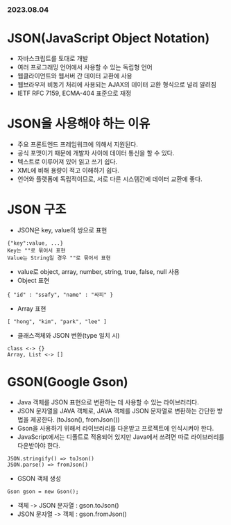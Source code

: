 ### 2023.08.04
# JSON(JavaScript Object Notation)
- 자바스크립트를 토대로 개발
- 여러 프로그래밍 언어에서 사용할 수 있는 독립형 언어
- 웹클라이언트와 웹서버 간 데이터 교환에 사용
- 웹브라우저 비동기 처리에 사용되는 AJAX의 데이터 교환 형식으로 널리 알려짐
- IETF RFC 7159, ECMA-404 표준으로 재정

# JSON을 사용해야 하는 이유
- 주요 프론트엔드 프레임워크에 의해서 지원된다.
- 공식 포맷이기 때문에 개발자 사이에 데이터 통신을 할 수 있다.
- 텍스트로 이루어져 있어 읽고 쓰기 쉽다.
- XML에 비해 용량이 적고 이해하기 쉽다.
- 언어와 플랫폼에 독립적이므로, 서로 다른 시스템간에 데이터 교환에 좋다.

# JSON 구조
- JSON은 key, value의 쌍으로 표현
```
{"key":value, ...}
Key는 ""로 묶어서 표현
Value는 String일 경우 ""로 묶어서 표현
```
- value로 object, array, number, string, true, false, null 사용
- Object 표현
```
{ "id" : "ssafy", "name" : "싸피" }
```
- Array 표현
```
[ "hong", "kim", "park", "lee" ]
```
- 클래스객체와 JSON 변환(type 일치 시)
```
class <-> {}
Array, List <-> []
```

# GSON(Google Gson)
- Java 객체를 JSON 표현으로 변환하는 데 사용할 수 있는 라이브러리다.
- JSON 문자열을 JAVA 객체로, JAVA 객체를 JSON 문자열로 변환하는 간단한 방법을 제공한다. (toJson(), fromJson())
- Gson을 사용하기 위해서 라이브러리를 다운받고 프로젝트에 인식시켜야 한다.
- JavaScript에서는 디폴트로 적용되어 있지만 Java에서 쓰려면 따로 라이브러리를 다운받아야 한다.
```
JSON.stringify() => toJson()
JSON.parse() => fromJson()
```
- GSON 객체 생성
```
Gson gson = new Gson();
```
- 객체 -> JSON 문자열 : gson.toJson()
- JSON 문자열 -> 객체 : gson.fromJson()
